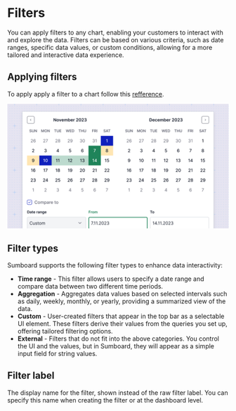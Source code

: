 # Filters

You can apply filters to any chart, enabling your customers to interact with and explore the data. Filters can be based on various criteria, such as date ranges, specific data values, or custom conditions, allowing for a more tailored and interactive data experience.

## Applying filters
To apply apply a filter to a chart follow this [refference](/dashboard-editor/query-editor/#applying-filters). 

![Time range filter](filter.jpg)

## Filter types
Sumboard supports the following filter types to enhance data interactivity:
* **Time range** - This filter allows users to specify a date range and compare data between two different time periods.
* **Aggregation** - Aggregates data values based on selected intervals such as daily, weekly, monthly, or yearly, providing a summarized view of the data.
* **Custom** - User-created filters that appear in the top bar as a selectable UI element. These filters derive their values from the queries you set up, offering tailored filtering options.
* **External** - Filters that do not fit into the above categories. You control the UI and the values, but in Sumboard, they will appear as a simple input field for string values.

## Filter label
The display name for the filter, shown instead of the raw filter label. You can specify this name when creating the filter or at the dashboard level.